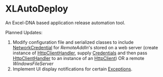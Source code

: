 # XLAutoDeploy
An Excel-DNA based application release automation tool.

Planned Updates: 
1. Modify configuration file and serialized classes to include [NetworkCredential](https://docs.microsoft.com/en-us/dotnet/api/system.net.networkcredential?view=netframework-4.8) for *RemoteAddIn*'s stored on a web server (create instance of [HttpClientHandler](https://docs.microsoft.com/en-us/dotnet/api/system.net.http.httpclienthandler?view=netframework-4.8), supply [Credentials](https://docs.microsoft.com/en-us/dotnet/api/system.net.http.httpclienthandler.credentials?view=netframework-4.8) and then pass [HttpClientHandler](https://docs.microsoft.com/en-us/dotnet/api/system.net.http.httpclienthandler?view=netframework-4.8) to an instance of an [HttpClient](https://docs.microsoft.com/en-us/dotnet/api/system.net.http.httpclient?view=netframework-4.8)) OR a remote *WindowsFileServer*
2. Implement UI display notifications for certain [Exceptions](https://docs.microsoft.com/en-us/dotnet/api/system.exception?view=netframework-4.8).